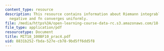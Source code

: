 ```yaml
---
content_type: resource
description: This resource contains information about Riemann integrable, R is continuous,non
  negative and fn converges uniformly.
file: /media/https%3A/open-learning-course-data-rc.s3.amazonaws.com/18-100b-analysis-i-fall-2010/8831b252fbda527ecb789bd5ff6dd5f8_MIT18_100BF10_prac4.pdf
file_type: application/pdf
resourcetype: Document
title: MIT18_100BF10_prac4.pdf
uid: 8831b252-fbda-527e-cb78-9bd5ff6dd5f8
---
```

